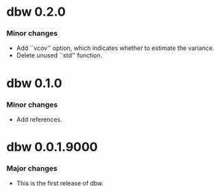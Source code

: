 # dbw 0.2.0
### Minor changes
* Add ``vcov'' option, which indicates whether to estimate the variance.
* Delete unused ``std'' function.

# dbw 0.1.0
### Minor changes
* Add references.

# dbw 0.0.1.9000
### Major changes
* This is the first release of dbw.
